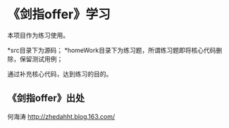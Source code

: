# 《剑指offer》学习

本项目作为练习使用。

*src目录下为源码；
*homeWork目录下为练习题，所谓练习题即将核心代码删除，保留测试用例；

通过补充核心代码，达到练习的目的。

## 《剑指offer》出处

何海涛
http://zhedahht.blog.163.com/
